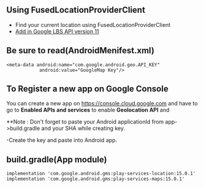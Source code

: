 ## Using FusedLocationProviderClient
- Find your current location using FusedLocationProviderClient
- [Add in Google LBS API  version 11](https://developers.google.com/android/reference/com/google/android/gms/location/FusedLocationProviderClient)
## Be sure to read(AndroidMenifest.xml)
```
<meta-data android:name="com.google.android.geo.API_KEY"       
            android:value="GoogleMap Key"/>
```
## To Register a new app on Google Console
You can create a new app on https://console.cloud.google.com and have to go to  **Enabled APIs and services**  to enable **Geolocation API** and 

**Note : Don't forget to paste your Android applicationId from app->build.gradle and your SHA while creating key.

-Create the key and paste into Android app.


## build.gradle(App module)
```
implementation 'com.google.android.gms:play-services-location:15.0.1'
implementation 'com.google.android.gms:play-services-maps:15.0.1'
```
